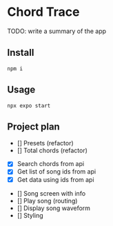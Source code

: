 # Chord Trace

TODO: write a summary of the app

## Install

```npm i```

## Usage

```npx expo start```

## Project plan
- [] Presets (refactor)
- [] Total chords (refactor)
- [x] Search chords from api
- [x] Get list of song ids from api
- [x] Get data using ids from api
- [] Song screen with info
- [] Play song (routing)
- [] Display song waveform
- [] Styling




